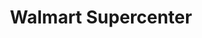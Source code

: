 ---
title: "Walmart Supercenter"
url: /reno/walmart-supercenter-west-7th-street/
shop: supermarket
---